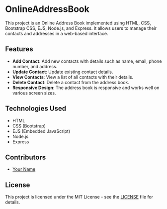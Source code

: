 # OnlineAddressBook
This project is an Online Address Book implemented using HTML, CSS, Bootstrap CSS, EJS, Node.js, and Express. It allows users to manage their contacts and addresses in a web-based interface.

## Features

- **Add Contact**: Add new contacts with details such as name, email, phone number, and address.
- **Update Contact**: Update existing contact details.
- **View Contacts**: View a list of all contacts with their details.
- **Delete Contact**: Delete a contact from the address book.
- **Responsive Design**: The address book is responsive and works well on various screen sizes.

## Technologies Used

- HTML
- CSS (Bootstrap)
- EJS (Embedded JavaScript)
- Node.js
- Express


## Contributors

- [Your Name](https://github.com/jehanzaib084)

## License

This project is licensed under the MIT License - see the [LICENSE](LICENSE) file for details.

